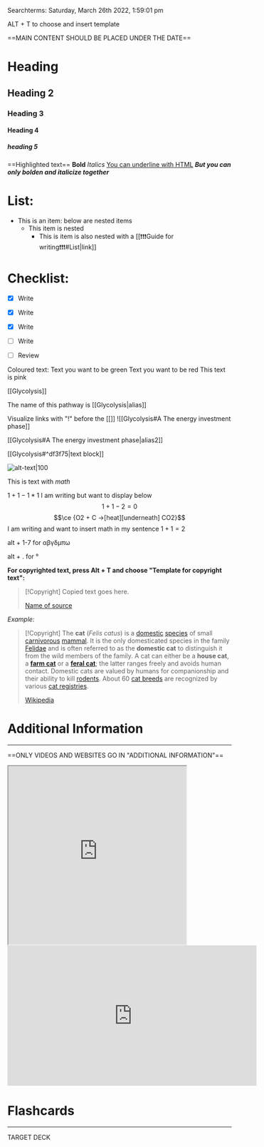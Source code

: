 Searchterms:
<span class = 'blue'>Saturday, March 26th 2022, 1:59:01 pm</span>

ALT + T to choose and insert template

==MAIN CONTENT SHOULD BE PLACED UNDER THE DATE==

# Heading
## Heading 2
### Heading 3
#### Heading 4
##### heading 5

==Highlighted text==
**Bold**
*Italics*
<u>You can underline with HTML</u>
***But you can only bolden and italicize together***


# List:
- This is an item: below are nested items
	- This item is nested
		- This is item is also nested with a [[❗️❗️❗️Guide for writing❗️❗️❗️#List|link]]
 
# Checklist:
- [x] Write
- [x] Write
- [x] Write
- [ ] Write
- [ ] Review


Coloured text:
<span class="green">Text you want to be green</span>
<span class="red">Text you want to be red</span>
<span class="pink">This text is pink</span>

[[Glycolysis]]

The name of this pathway is [[Glycolysis|alias]]

Visualize links with "!" before the [[]]
![[Glycolysis#A The energy investment phase]]

[[Glycolysis#A The energy investment phase|alias2]]

[[Glycolysis#^df3f75|text block]]

![alt-text|100](https://qph.fs.quoracdn.net/main-qimg-3e53d7cd5e0028f4f0b0dd3d54a89b67-pjlq)


This is text with $math$

$1+1-1*1$
I am writing but want to display below $$ 1+1-2=0 $$
$$\ce {O2 + C ->[heat][underneath] CO2}$$
I am writing and want to insert math in my sentence $1+1=2$

alt + 1-7 for αβγδμπω 

alt + . for ° 

**For copyrighted text, press Alt + T and choose "Template for copyright text":**
> [!Copyright]
> Copied text goes here. 
> 
> [Name of source](https://www.linktosource.com/)

*Example:*
> [!Copyright]
> The **cat** (_Felis catus_) is a [domestic](https://en.wikipedia.org/wiki/Domestication "Domestication") [species](https://en.wikipedia.org/wiki/Species "Species") of small [carnivorous](https://en.wikipedia.org/wiki/Carnivorous "Carnivorous") [mammal](https://en.wikipedia.org/wiki/Mammal "Mammal"). It is the only domesticated species in the family [Felidae](https://en.wikipedia.org/wiki/Felidae "Felidae") and is often referred to as the **domestic cat** to distinguish it from the wild members of the family. A cat can either be a **house cat**, a **[farm cat](https://en.wikipedia.org/wiki/Farm_cat "Farm cat")** or a **[feral cat](https://en.wikipedia.org/wiki/Feral_cat "Feral cat")**; the latter ranges freely and avoids human contact. Domestic cats are valued by humans for companionship and their ability to kill [rodents](https://en.wikipedia.org/wiki/Rodent "Rodent"). About 60 [cat breeds](https://en.wikipedia.org/wiki/Cat_breeds "Cat breeds") are recognized by various [cat registries](https://en.wikipedia.org/wiki/Cat_registries "Cat registries"). 
> 
> [Wikipedia](https://en.wikipedia.org/wiki/Cat)


# Additional Information
---
==ONLY VIDEOS AND WEBSITES GO IN "ADDITIONAL INFORMATION"==

<iframe src="https://www.google.com" height="400" width="400"></iframe>


<iframe width="560" height="315" src="https://www.youtube.com/embed/gggC9vctvBQ" title="YouTube video player" frameborder="0" allow="accelerometer; autoplay; clipboard-write; encrypted-media; gyroscope; picture-in-picture" allowfullscreen></iframe>

# Flashcards
---
TARGET DECK



